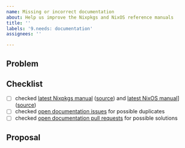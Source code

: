 ```yaml
---
name: Missing or incorrect documentation
about: Help us improve the Nixpkgs and NixOS reference manuals
title: ''
labels: '9.needs: documentation'
assignees: ''

---
```


## Problem

<!-- describe your problem -->

## Checklist

<!-- make sure this issue is not redundant or obsolete -->

- [ ] checked [latest Nixpkgs manual] \([source][nixpkgs-source]) and [latest NixOS manual]] \([source][nixos-source])
- [ ] checked [open documentation issues] for possible duplicates
- [ ] checked [open documentation pull requests] for possible solutions

[latest Nixpkgs manual]: https://nixos.org/manual/nixpkgs/unstable/
[latest NixOS manual]: https://nixos.org/manual/nixos/unstable/
[nixpkgs-source]: https://github.com/NixOS/nixpkgs/tree/master/doc
[nixos-source]: https://github.com/NixOS/nixpkgs/tree/master/nixos/doc/manual
[open documentation issues]: https://github.com/NixOS/nixpkgs/issues?q=is%3Aissue+is%3Aopen+label%3A%229.needs%3A+documentation%22
[open documentation pull requests]: https://github.com/NixOS/nixpkgs/pulls?q=is%3Aopen+is%3Apr+label%3A%228.has%3A+documentation%22%2C%226.topic%3A+documentation%22

## Proposal

<!-- propose a solution -->

